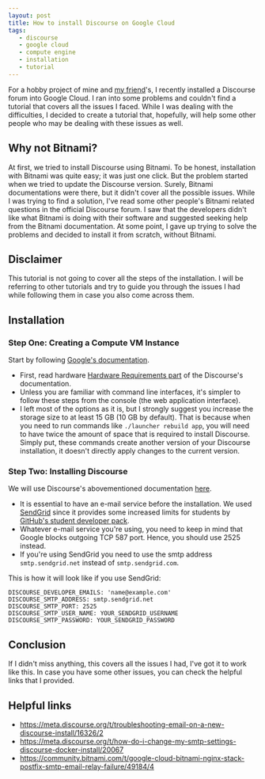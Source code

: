 ```yaml
---
layout: post
title: How to install Discourse on Google Cloud
tags: 
   - discourse
   - google cloud
   - compute engine
   - installation
   - tutorial
---
```


For a hobby project of mine and [my friend](https://github.com/bekorn)'s, I recently installed a Discourse forum into Google Cloud. I ran into some problems and couldn't find a tutorial that covers all the issues I faced. While I was dealing with the difficulties, I decided to create a tutorial that, hopefully, will help some other people who may be dealing with these issues as well.

## Why not Bitnami?

At first, we tried to install Discourse using Bitnami. To be honest, installation with Bitnami was quite easy; it was just one click. But the problem started when we tried to update the Discourse version. Surely, Bitnami documentations were there, but it didn't cover all the possible issues. While I was trying to find a solution, I've read some other people's Bitnami related questions in the official Discourse forum. I saw that the developers didn't like what Bitnami is doing with their software and suggested seeking help from the Bitnami documentation. At some point, I gave up trying to solve the problems and decided to install it from scratch, without Bitnami.

## Disclaimer

This tutorial is not going to cover all the steps of the installation. I will be referring to other tutorials and try to guide you through the issues I had while following them in case you also come across them.

## Installation

### Step One: Creating a Compute VM Instance

Start by following [Google's documentation](https://cloud.google.com/compute/docs/instances/create-start-instance). 

* First, read hardware [Hardware Requirements part](https://github.com/discourse/discourse/blob/master/docs/INSTALL.md#hardware-requirements) of the Discourse's documentation.
* Unless you are familiar with command line interfaces, it's simpler to follow these steps from the console (the web application interface).
* I left most of the options as it is, but I strongly suggest you increase the storage size to at least 15 GB (10 GB by default). That is because when you need to run commands like `./launcher rebuild app`, you will need to have twice the amount of space that is required to install Discourse. Simply put, these commands create another version of your Discourse installation, it doesn't directly apply changes to the current version.

### Step Two: Installing Discourse
We will use Discourse's abovementioned documentation [here](https://github.com/discourse/discourse/blob/master/docs/INSTALL-cloud.md#create-new-cloud-server).

* It is essential to have an e-mail service before the installation. We used [SendGrid](https://sendgrid.com/) since it provides some increased limits for students by [GitHub's student developer pack](https://education.github.com/pack).
* Whatever e-mail service you're using, you need to keep in mind that Google blocks outgoing TCP 587 port. Hence, you should use 2525 instead. 
* If you're using SendGrid you need to use the smtp address `smtp.sendgrid.net` instead of `smtp.sendgrid.com`.

This is how it will look like if you use SendGrid:
```
DISCOURSE_DEVELOPER_EMAILS: 'name@example.com'
DISCOURSE_SMTP_ADDRESS: smtp.sendgrid.net
DISCOURSE_SMTP_PORT: 2525
DISCOURSE_SMTP_USER_NAME: YOUR_SENDGRID_USERNAME
DISCOURSE_SMTP_PASSWORD: YOUR_SENDGRID_PASSWORD
```

## Conclusion
If I didn't miss anything, this covers all the issues I had, I've got it to work like this. In case you have some other issues, you can check the helpful links that I provided.

## Helpful links
* <https://meta.discourse.org/t/troubleshooting-email-on-a-new-discourse-install/16326/2>
* <https://meta.discourse.org/t/how-do-i-change-my-smtp-settings-discourse-docker-install/20067>
* <https://community.bitnami.com/t/google-cloud-bitnami-nginx-stack-postfix-smtp-email-relay-failure/49184/4>




